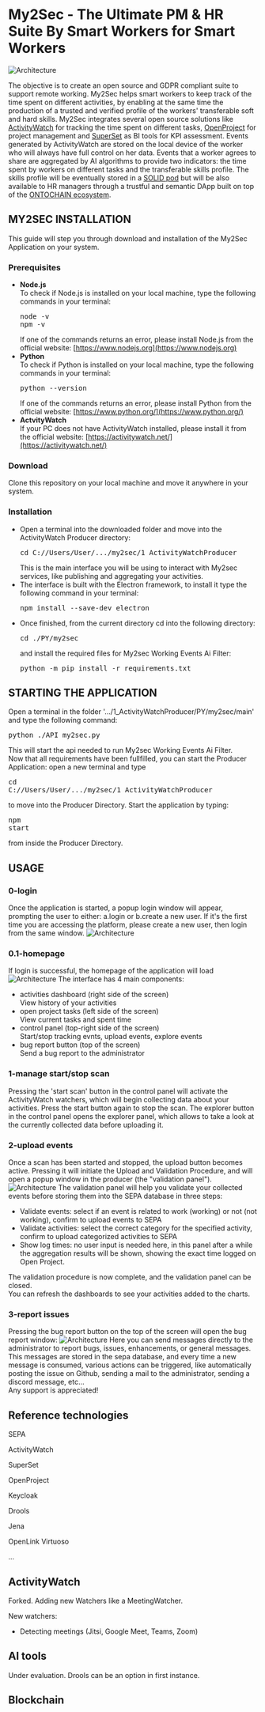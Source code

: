 # My2Sec - The Ultimate PM & HR Suite By Smart Workers for Smart Workers

![Architecture](img/architecture.png?raw=true)

The objective is to create an open source and GDPR compliant suite to support remote working. My2Sec helps smart workers to keep track of the time spent on different activities, by enabling at the same time the production of a trusted and verified profile of the workers' transferable soft and hard skills. My2Sec integrates several open source solutions like [ActivityWatch](https://github.com/ActivityWatch/activitywatch) for tracking the time spent on different tasks, [OpenProject](https://github.com/opf/openproject) for project management and [SuperSet](https://github.com/apache/superset) as BI tools for KPI assessment. Events generated by ActivityWatch are stored on the local device of the worker who will always have full control on her data. Events that a worker agrees to share are aggregated by AI algorithms to provide two indicators: the time spent by workers on different tasks and the transferable skills profile. The skills profile will be eventually stored in a [SOLID pod](https://solidproject.org) but will be also available to HR managers through a trustful and semantic DApp built on top of the [ONTOCHAIN ecosystem](https://ontochain.ngi.eu/content/my3sec-ultimate-pm-hr-suite-smart-workers-smart-workers).


## MY2SEC INSTALLATION
This guide will step you through download and installation of the My2Sec Application on your system. 
### Prerequisites
- <b>Node.js</b><br>
  To check if Node.js is installed on your local machine, type the following commands in your terminal:
  <pre>node -v<br>npm -v</pre>
  If one of the commands returns an error, please install Node.js from the official website: [https://www.nodejs.org](https://www.nodejs.org)
- <b>Python</b><br>
  To check if Python is installed on your local machine, type the following commands in your terminal:
  <pre>python --version</pre>
  If one of the commands returns an error, please install Python from the official website: [https://www.python.org/](https://www.python.org/)
- <b>ActvityWatch</b><br>
  If your PC does not have ActivityWatch installed, please install it from the official website: [https://activitywatch.net/](https://activitywatch.net/)
### Download
Clone this repository on your local machine and move it anywhere in your system.
### Installation
- Open a terminal into the downloaded folder and move into the ActivityWatch Producer directory:
  <pre>cd C://Users/User/.../my2sec/1_ActivityWatchProducer</pre>
  This is the main interface you will be using to interact with My2sec services, like publishing and aggregating your activities.
- The interface is built with the Electron framework, to install it type the following command in your terminal:
  <pre>npm install --save-dev electron</pre>
- Once finished, from the current directory cd into the following directory:
  <pre>cd ./PY/my2sec</pre>
  and install the required files for My2sec Working Events Ai Filter:
  <pre>python -m pip install -r requirements.txt</pre>


## STARTING THE APPLICATION
Open a terminal in the folder '.../1_ActivityWatchProducer/PY/my2sec/main' and type the following command:
<pre>python ./API_my2sec.py</pre>
This will start the api needed to run My2sec Working Events Ai Filter.<br>
Now that all requirements have been fullfilled, you can start the Producer Application: open a new terminal and type <pre>cd C://Users/User/.../my2sec/1_ActivityWatchProducer</pre> to move into the Producer Directory.
Start the application by typing: <pre>npm start</pre> from inside the Producer Directory.

## USAGE
### 0-login
Once the application is started, a popup login window will appear, prompting the user to either: a.login or b.create a new user. If it's the first time you are accessing the platform, please create a new user, then login from the same window.
![Architecture](img/producerLOGIN.png?raw=true)

### 0.1-homepage
If login is successful, the homepage of the application will load
![Architecture](img/producerHOME.png?raw=true)
The interface has 4 main components:
- activities dashboard (right side of the screen)<br>
  View history of your activities
- open project tasks (left side of the screen)<br>
  View current tasks and spent time
- control panel (top-right side of the screen)<br>
  Start/stop tracking evnts, upload events, explore events
- bug report button (top of the screen)<br>
  Send a bug report to the administrator
  
### 1-manage start/stop scan
Pressing the 'start scan' button in the control panel will activate the ActivityWatch watchers, which will begin collecting data about your activities. Press the start button again to stop the scan. The explorer button in the control panel opens the explorer panel, which allows to take a look at the currently collected data before uploading it.
### 2-upload events
Once a scan has been started and stopped, the upload button becomes active. Pressing it will initiate the Upload and Validation Procedure, and will open a popup window in the producer (the "validation panel").
![Architecture](img/producerVALIDATION.png?raw=true)
The validation panel will help you validate your collected events before storing them into the SEPA database in three steps:
- Validate events: select if an event is related to work (working) or not (not working), confirm to upload events to SEPA
- Validate activities: select the correct category for the specified activity, confirm to upload categorized activities to SEPA
- Show log times: no user input is needed here, in this panel after a while the aggregation results will be shown, showing the exact time logged on Open Project.

The validation procedure is now complete, and the validation panel can be closed.<br>
You can refresh the dashboards to see your activities added to the charts.

### 3-report issues
Pressing the bug report button on the top of the screen will open the bug report window:
![Architecture](img/bugREPORT.png?raw=true)
Here you can send messages directly to the administrator to report bugs, issues, enhancements, or general messages.<br>
This messages are stored in the sepa database, and every time a new message is consumed, various actions can be triggered, like automatically posting the issue on Github, sending a mail to the administrator, sending a discord message, etc...
<br>
Any support is appreciated!


## Reference technologies

SEPA

ActivityWatch

SuperSet

OpenProject

Keycloak

Drools

Jena

OpenLink Virtuoso

...

## ActivityWatch

Forked. Adding new Watchers like a MeetingWatcher.

New watchers:
- Detecting meetings (Jitsi, Google Meet, Teams, Zoom)

## AI tools

Under evaluation. Drools can be an option in first instance.

## Blockchain




